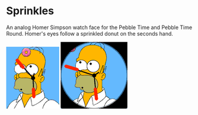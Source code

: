 # Sprinkles 

An analog Homer Simpson watch face for the Pebble Time and Pebble Time Round.
Homer's eyes follow a sprinkled donut on the seconds hand.

![Basalt screenshot](images/basalt.gif)
![Chalk screenshot](images/chalk.gif)

